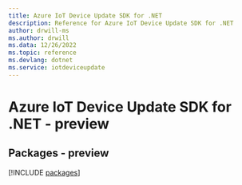 ```yaml
---
title: Azure IoT Device Update SDK for .NET
description: Reference for Azure IoT Device Update SDK for .NET
author: drwill-ms
ms.author: drwill
ms.data: 12/26/2022
ms.topic: reference
ms.devlang: dotnet
ms.service: iotdeviceupdate
---
```

# Azure IoT Device Update SDK for .NET - preview
## Packages - preview
[!INCLUDE [packages](iot-device-update-index.md)]